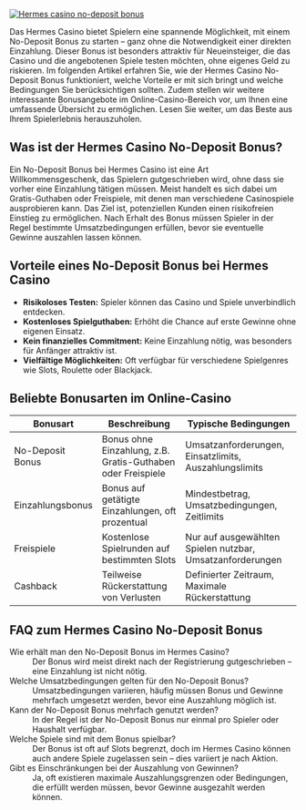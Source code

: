 [![Hermes casino no-deposit bonus](https://123-caf.pages.dev/gitsignup.png)](https://vrmoo.ru/Bt82HjjY)

<p>Das Hermes Casino bietet Spielern eine spannende Möglichkeit, mit einem No-Deposit Bonus zu starten – ganz ohne die Notwendigkeit einer direkten Einzahlung. Dieser Bonus ist besonders attraktiv für Neueinsteiger, die das Casino und die angebotenen Spiele testen möchten, ohne eigenes Geld zu riskieren. Im folgenden Artikel erfahren Sie, wie der Hermes Casino No-Deposit Bonus funktioniert, welche Vorteile er mit sich bringt und welche Bedingungen Sie berücksichtigen sollten. Zudem stellen wir weitere interessante Bonusangebote im Online-Casino-Bereich vor, um Ihnen eine umfassende Übersicht zu ermöglichen. Lesen Sie weiter, um das Beste aus Ihrem Spielerlebnis herauszuholen.</p>  <h2>Was ist der Hermes Casino No-Deposit Bonus?</h2> <p>Ein No-Deposit Bonus bei Hermes Casino ist eine Art Willkommensgeschenk, das Spielern gutgeschrieben wird, ohne dass sie vorher eine Einzahlung tätigen müssen. Meist handelt es sich dabei um Gratis-Guthaben oder Freispiele, mit denen man verschiedene Casinospiele ausprobieren kann. Das Ziel ist, potenziellen Kunden einen risikofreien Einstieg zu ermöglichen. Nach Erhalt des Bonus müssen Spieler in der Regel bestimmte Umsatzbedingungen erfüllen, bevor sie eventuelle Gewinne auszahlen lassen können.</p>  <h2>Vorteile eines No-Deposit Bonus bei Hermes Casino</h2> <ul>   <li><strong>Risikoloses Testen:</strong> Spieler können das Casino und Spiele unverbindlich entdecken.</li>   <li><strong>Kostenloses Spielguthaben:</strong> Erhöht die Chance auf erste Gewinne ohne eigenen Einsatz.</li>   <li><strong>Kein finanzielles Commitment:</strong> Keine Einzahlung nötig, was besonders für Anfänger attraktiv ist.</li>   <li><strong>Vielfältige Möglichkeiten:</strong> Oft verfügbar für verschiedene Spielgenres wie Slots, Roulette oder Blackjack.</li> </ul>  <h2>Beliebte Bonusarten im Online-Casino</h2> <table>   <thead>     <tr>       <th>Bonusart</th>       <th>Beschreibung</th>       <th>Typische Bedingungen</th>     </tr>   </thead>   <tbody>     <tr>       <td>No-Deposit Bonus</td>       <td>Bonus ohne Einzahlung, z.B. Gratis-Guthaben oder Freispiele</td>       <td>Umsatzanforderungen, Einsatzlimits, Auszahlungslimits</td>     </tr>     <tr>       <td>Einzahlungsbonus</td>       <td>Bonus auf getätigte Einzahlungen, oft prozentual</td>       <td>Mindestbetrag, Umsatzbedingungen, Zeitlimits</td>     </tr>     <tr>       <td>Freispiele</td>       <td>Kostenlose Spielrunden auf bestimmten Slots</td>       <td>Nur auf ausgewählten Spielen nutzbar, Umsatzanforderungen</td>     </tr>     <tr>       <td>Cashback</td>       <td>Teilweise Rückerstattung von Verlusten</td>       <td>Definierter Zeitraum, Maximale Rückerstattung</td>     </tr>   </tbody> </table>  <h2>FAQ zum Hermes Casino No-Deposit Bonus</h2> <dl>   <dt>Wie erhält man den No-Deposit Bonus im Hermes Casino?</dt>   <dd>Der Bonus wird meist direkt nach der Registrierung gutgeschrieben – eine Einzahlung ist nicht nötig.</dd>    <dt>Welche Umsatzbedingungen gelten für den No-Deposit Bonus?</dt>   <dd>Umsatzbedingungen variieren, häufig müssen Bonus und Gewinne mehrfach umgesetzt werden, bevor eine Auszahlung möglich ist.</dd>    <dt>Kann der No-Deposit Bonus mehrfach genutzt werden?</dt>   <dd>In der Regel ist der No-Deposit Bonus nur einmal pro Spieler oder Haushalt verfügbar.</dd>    <dt>Welche Spiele sind mit dem Bonus spielbar?</dt>   <dd>Der Bonus ist oft auf Slots begrenzt, doch im Hermes Casino können auch andere Spiele zugelassen sein – dies variiert je nach Aktion.</dd>    <dt>Gibt es Einschränkungen bei der Auszahlung von Gewinnen?</dt>   <dd>Ja, oft existieren maximale Auszahlungsgrenzen oder Bedingungen, die erfüllt werden müssen, bevor Gewinne ausgezahlt werden können.</dd> </dl>